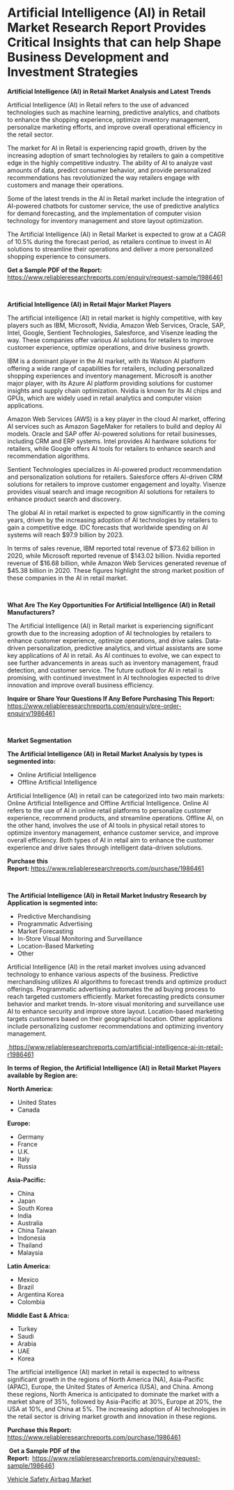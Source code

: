 <p><h1>Artificial Intelligence (AI) in Retail Market Research Report Provides Critical Insights that can help Shape Business Development and Investment Strategies</h1></p><p><strong>Artificial Intelligence (AI) in Retail Market Analysis and Latest Trends</strong></p>
<p><p>Artificial Intelligence (AI) in Retail refers to the use of advanced technologies such as machine learning, predictive analytics, and chatbots to enhance the shopping experience, optimize inventory management, personalize marketing efforts, and improve overall operational efficiency in the retail sector.</p><p>The market for AI in Retail is experiencing rapid growth, driven by the increasing adoption of smart technologies by retailers to gain a competitive edge in the highly competitive industry. The ability of AI to analyze vast amounts of data, predict consumer behavior, and provide personalized recommendations has revolutionized the way retailers engage with customers and manage their operations.</p><p>Some of the latest trends in the AI in Retail market include the integration of AI-powered chatbots for customer service, the use of predictive analytics for demand forecasting, and the implementation of computer vision technology for inventory management and store layout optimization.</p><p>The Artificial Intelligence (AI) in Retail Market is expected to grow at a CAGR of 10.5% during the forecast period, as retailers continue to invest in AI solutions to streamline their operations and deliver a more personalized shopping experience to consumers.</p></p>
<p><strong>Get a Sample PDF of the Report:&nbsp;</strong> <a href="https://www.reliableresearchreports.com/enquiry/request-sample/1986461">https://www.reliableresearchreports.com/enquiry/request-sample/1986461</a></p>
<p>&nbsp;</p>
<p><strong>Artificial Intelligence (AI) in Retail Major Market Players</strong></p>
<p><p>The artificial intelligence (AI) in retail market is highly competitive, with key players such as IBM, Microsoft, Nvidia, Amazon Web Services, Oracle, SAP, Intel, Google, Sentient Technologies, Salesforce, and Visenze leading the way. These companies offer various AI solutions for retailers to improve customer experience, optimize operations, and drive business growth.</p><p>IBM is a dominant player in the AI market, with its Watson AI platform offering a wide range of capabilities for retailers, including personalized shopping experiences and inventory management. Microsoft is another major player, with its Azure AI platform providing solutions for customer insights and supply chain optimization. Nvidia is known for its AI chips and GPUs, which are widely used in retail analytics and computer vision applications.</p><p>Amazon Web Services (AWS) is a key player in the cloud AI market, offering AI services such as Amazon SageMaker for retailers to build and deploy AI models. Oracle and SAP offer AI-powered solutions for retail businesses, including CRM and ERP systems. Intel provides AI hardware solutions for retailers, while Google offers AI tools for retailers to enhance search and recommendation algorithms.</p><p>Sentient Technologies specializes in AI-powered product recommendation and personalization solutions for retailers. Salesforce offers AI-driven CRM solutions for retailers to improve customer engagement and loyalty. Visenze provides visual search and image recognition AI solutions for retailers to enhance product search and discovery.</p><p>The global AI in retail market is expected to grow significantly in the coming years, driven by the increasing adoption of AI technologies by retailers to gain a competitive edge. IDC forecasts that worldwide spending on AI systems will reach $97.9 billion by 2023.</p><p>In terms of sales revenue, IBM reported total revenue of $73.62 billion in 2020, while Microsoft reported revenue of $143.02 billion. Nvidia reported revenue of $16.68 billion, while Amazon Web Services generated revenue of $45.38 billion in 2020. These figures highlight the strong market position of these companies in the AI in retail market.</p></p>
<p>&nbsp;</p>
<p><strong>What Are The Key Opportunities For Artificial Intelligence (AI) in Retail Manufacturers?</strong></p>
<p><p>The Artificial Intelligence (AI) in Retail market is experiencing significant growth due to the increasing adoption of AI technologies by retailers to enhance customer experience, optimize operations, and drive sales. Data-driven personalization, predictive analytics, and virtual assistants are some key applications of AI in retail. As AI continues to evolve, we can expect to see further advancements in areas such as inventory management, fraud detection, and customer service. The future outlook for AI in retail is promising, with continued investment in AI technologies expected to drive innovation and improve overall business efficiency.</p></p>
<p><strong>Inquire or Share Your Questions If Any Before Purchasing This Report:</strong> <a href="https://www.reliableresearchreports.com/enquiry/pre-order-enquiry/1986461">https://www.reliableresearchreports.com/enquiry/pre-order-enquiry/1986461</a></p>
<p>&nbsp;</p>
<p><strong>Market Segmentation</strong></p>
<p><strong>The Artificial Intelligence (AI) in Retail Market Analysis by types is segmented into:</strong></p>
<p><ul><li>Online Artificial Intelligence</li><li>Offline Artificial Intelligence</li></ul></p>
<p><p>Artificial Intelligence (AI) in retail can be categorized into two main markets: Online Artificial Intelligence and Offline Artificial Intelligence. Online AI refers to the use of AI in online retail platforms to personalize customer experience, recommend products, and streamline operations. Offline AI, on the other hand, involves the use of AI tools in physical retail stores to optimize inventory management, enhance customer service, and improve overall efficiency. Both types of AI in retail aim to enhance the customer experience and drive sales through intelligent data-driven solutions.</p></p>
<p><strong>Purchase this Report:&nbsp;</strong><a href="https://www.reliableresearchreports.com/purchase/1986461">https://www.reliableresearchreports.com/purchase/1986461</a></p>
<p>&nbsp;</p>
<p><strong>The Artificial Intelligence (AI) in Retail Market Industry Research by Application is segmented into:</strong></p>
<p><ul><li>Predictive Merchandising</li><li>Programmatic Advertising</li><li>Market Forecasting</li><li>In-Store Visual Monitoring and Surveillance</li><li>Location-Based Marketing</li><li>Other</li></ul></p>
<p><p>Artificial Intelligence (AI) in the retail market involves using advanced technology to enhance various aspects of the business. Predictive merchandising utilizes AI algorithms to forecast trends and optimize product offerings. Programmatic advertising automates the ad buying process to reach targeted customers efficiently. Market forecasting predicts consumer behavior and market trends. In-store visual monitoring and surveillance use AI to enhance security and improve store layout. Location-based marketing targets customers based on their geographical location. Other applications include personalizing customer recommendations and optimizing inventory management.</p></p>
<p><a href="https://www.reliableresearchreports.com/artificial-intelligence-ai-in-retail-r1986461">&nbsp;https://www.reliableresearchreports.com/artificial-intelligence-ai-in-retail-r1986461</a></p>
<p><strong>In terms of Region, the Artificial Intelligence (AI) in Retail Market Players available by Region are:</strong></p>
<p>
    <p> <strong> North America: </strong>
        <ul>
            <li>United States</li>
            <li>Canada</li>
        </ul>
        </p> 
    <p> <strong> Europe: </strong>
        <ul>
            <li>Germany</li>
            <li>France</li>
            <li>U.K.</li>
            <li>Italy</li>
            <li>Russia</li>
        </ul>
        </p> 
    <p> <strong> Asia-Pacific: </strong>
        <ul>
            <li>China</li>
            <li>Japan</li>
            <li>South Korea</li>
            <li>India</li>
            <li>Australia</li>
            <li>China Taiwan</li>
            <li>Indonesia</li>
            <li>Thailand</li>
            <li>Malaysia</li>
        </ul>
        </p> 
    <p> <strong> Latin America: </strong>
        <ul>
            <li>Mexico</li>
            <li>Brazil</li>
            <li>Argentina Korea</li>
            <li>Colombia</li>
        </ul>
        </p> 
    <p> <strong> Middle East & Africa: </strong>
        <ul>
            <li>Turkey</li>
            <li>Saudi</li>
            <li>Arabia</li>
            <li>UAE</li>
            <li>Korea</li>
        </ul>
    </p>
    </p>
<p><p>The artificial intelligence (AI) market in retail is expected to witness significant growth in the regions of North America (NA), Asia-Pacific (APAC), Europe, the United States of America (USA), and China. Among these regions, North America is anticipated to dominate the market with a market share of 35%, followed by Asia-Pacific at 30%, Europe at 20%, the USA at 10%, and China at 5%. The increasing adoption of AI technologies in the retail sector is driving market growth and innovation in these regions.</p></p>
<p><strong>Purchase this Report: </strong><a href="https://www.reliableresearchreports.com/purchase/1986461">https://www.reliableresearchreports.com/purchase/1986461</a></p>
<p>&nbsp;<strong>Get a Sample PDF of the Report:&nbsp;&nbsp;</strong><a href="https://www.reliableresearchreports.com/enquiry/request-sample/1986461">https://www.reliableresearchreports.com/enquiry/request-sample/1986461</a></p>
<p><strong></strong></p>
<p><p><a href="https://github.com/wnxtvsgd56/Market-Research-Report-List-1/blob/main/vehicle-safety-airbag-market.md">Vehicle Safety Airbag Market</a></p></p>
